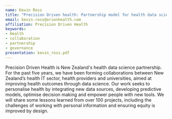 ```yaml
---
name: Kevin Ross
title: "Precision Driven health: Partnership model for health data science"
email: kevin.ross@orionhealth.com
affiliation: Precision Driven Health
keywords:
- Health
- collaboration
- partnership
- governance
presentation: kevin_ross.pdf
---
```


Precision Driven Health is New Zealand's health data science partnership. For the past five years, we have been forming collaborations between New Zealand’s health IT sector, health providers and universities, aimed at improving health outcomes through data science. Our work seeks to personalise health by integrating new data sources, developing predictive models, optimise decision making and empower people with new tools. We will share some lessons learned from over 100 projects, including the challenges of working with personal information and ensuring equity is improved by design.
